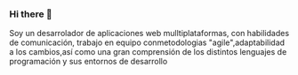### Hi there 👋

Soy un desarrolador de aplicaciones
web mulltiplataformas, con habilidades
de comunicación, trabajo en equipo
conmetodologias "agile",adaptabilidad a los cambios,así
como una gran comprensión de los
distintos lenguajes de programación y
sus entornos de desarrollo
